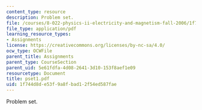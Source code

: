 ```yaml
---
content_type: resource
description: Problem set.
file: /courses/8-022-physics-ii-electricity-and-magnetism-fall-2006/1f744d8de53f9a8fbad12f54ed587fae_pset1.pdf
file_type: application/pdf
learning_resource_types:
- Assignments
license: https://creativecommons.org/licenses/by-nc-sa/4.0/
ocw_type: OCWFile
parent_title: Assignments
parent_type: CourseSection
parent_uid: 5e61fdfa-4d08-2641-3d10-153f8aef1e09
resourcetype: Document
title: pset1.pdf
uid: 1f744d8d-e53f-9a8f-bad1-2f54ed587fae
---
```

Problem set.